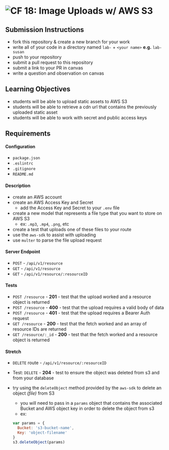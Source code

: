 ![CF](https://camo.githubusercontent.com/70edab54bba80edb7493cad3135e9606781cbb6b/687474703a2f2f692e696d6775722e636f6d2f377635415363382e706e67) 18: Image Uploads w/ AWS S3
===

## Submission Instructions
  * fork this repository & create a new branch for your work
  * write all of your code in a directory named `lab-` + `<your name>` **e.g.** `lab-susan`
  * push to your repository
  * submit a pull request to this repository
  * submit a link to your PR in canvas
  * write a question and observation on canvas

## Learning Objectives
* students will be able to upload static assets to AWS S3
* students will be able to retrieve a cdn url that contains the previously uploaded static asset
* students will be able to work with secret and public access keys

## Requirements
#### Configuration
* `package.json`
* `.eslintrc`
* `.gitignore`
* `README.md`

#### Description
* create an AWS account
* create an AWS Access Key and Secret
  * add the Access Key and Secret to your `.env` file
* create a new model that represents a file type that you want to store on AWS S3
  * ex: `.mp3`, `.mp4`, `.png`, etc
* create a test that uploads one of these files to your route
* use the `aws-sdk` to assist with uploading
* use `multer` to parse the file upload request

#### Server Endpoint
* `POST` - `/api/v1/resource`
* `GET` - `/api/v1/resource`
* `GET` - `/api/v1/resource/:resourceID`


#### Tests
* `POST /resource` - **201** - test that the upload worked and a resource object is returned
* `POST /resource` - **400** - test that the upload requires a valid body of data
* `POST /resource` - **401** - test that the upload requires a Bearer Auth request
* `GET /resource` - **200** - test that the fetch worked and an array of resource IDs are returned
* `GET /resource/:_id` - **200** - test that the fetch worked and a resource object is returned

#### Stretch
* `DELETE` route - `/api/v1/resource/:resourceID`
* Test: `DELETE` - **204** - test to ensure the object was deleted from s3 and from your database

* try using the `deleteObject` method provided by the `aws-sdk` to delete an object *(file)* from S3
  * you will need to pass in a `params` object that contains the associated Bucket and AWS object key in order to delete the object from s3
  * ex:
  ``` javascript
  var params = {
    Bucket: 's3-bucket-name',
    Key: 'object-filename'
  }
  s3.deleteObject(params)
  ```
